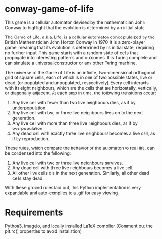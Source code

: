 # conway-game-of-life
This game is a cellular automaton devised by the mathematician John Conway to highlight that the evolution is determined by an initial state.


The Game of Life, a.k.a. Life, is a cellular automaton conceptulaized by the British Mathematician John Horton Conway in 1970.
It is a zero-player game, meaning that its evolution is determined by its initial state, requiring no further input.
This game starts with a random state of cells that propogate into interesting patterns and outcomes.
It is Turing complete and can simulate a universal constructor or any other Turing machine.

The universe of the Game of Life is an infinite, two-dimensional orthogonal grid of square cells, each of which is in one of two possible states, live or dead, (or populated and unpopulated, respectively). Every cell interacts with its eight neighbours, which are the cells that are horizontally, vertically, or diagonally adjacent. At each step in time, the following transitions occur:

1. Any live cell with fewer than two live neighbours dies, as if by underpopulation.
2. Any live cell with two or three live neighbours lives on to the next generation.
3. Any live cell with more than three live neighbours dies, as if by overpopulation.
4. Any dead cell with exactly three live neighbours becomes a live cell, as if by reproduction.

These rules, which compare the behavior of the automaton to real life, can be condensed into the following:

1. Any live cell with two or three live neighbours survives.
2. Any dead cell with three live neighbours becomes a live cell.
3. All other live cells die in the next generation. Similarly, all other dead cells stay dead.

With these ground rules laid out, this Python implementation is very expandable and auto-complies to a .gif for easy viewing

# Requirements
Python3, imageio, and locally installed LaTeX compilier (Comment out the plt.rc() properties to avoid installation)
